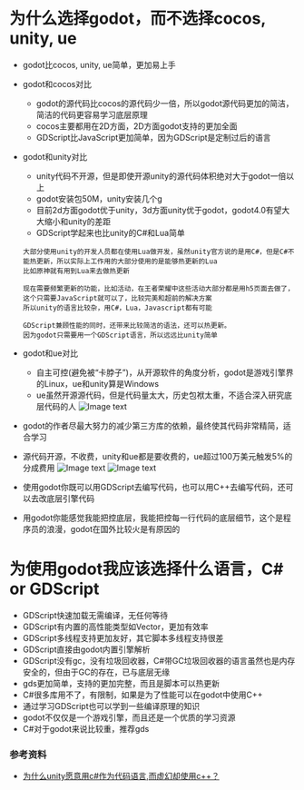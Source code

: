 # 为什么选择godot，而不选择cocos, unity, ue

- godot比cocos, unity, ue简单，更加易上手


- godot和cocos对比
  - godot的源代码比cocos的源代码少一倍，所以godot源代码更加的简洁，简洁的代码更容易学习底层原理
  - cocos主要都用在2D方面，2D方面godot支持的更加全面
  - GDScript比JavaScript更加简单，因为GDScript是定制过后的语言


- godot和unity对比
  - unity代码不开源，但是即使开源unity的源代码体积绝对大于godot一倍以上
  - godot安装包50M，unity安装几个g
  - 目前2d方面godot优于unity，3d方面unity优于godot，godot4.0有望大大缩小和unity的差距
  - GDScript学起来也比unity的C#和Lua简单
  ```
  大部分使用unity的开发人员都在使用Lua做开发，虽然unity官方说的是用C#，但是C#不能热更新，所以实际上工作用的大部分使用的是能够热更新的Lua
  比如原神就有用到Lua来去做热更新
  
  现在需要频繁更新的功能，比如活动，在王者荣耀中这些活动大部分都是用h5页面去做了，这个只需要JavaScript就可以了，比较完美和超前的解决方案
  所以unity的语言比较杂，用C#，Lua，Javascript都有可能
  
  GDScript兼顾性能的同时，还带来比较简洁的语法，还可以热更新。
  因为godot只需要用一个GDScript语言，所以远远比unity简单
  ```

- godot和ue对比
    - 自主可控(避免被“卡脖子”)，从开源软件的角度分析，godot是游戏引擎界的Linux，ue和unity算是Windows
    - ue虽然开源源代码，但是代码量太大，历史包袱太重，不适合深入研究底层代码的人
      ![Image text](image/engine-source.PNG)


- godot的作者尽最大努力的减少第三方库的依赖，最终使其代码非常精简，适合学习
- 源代码开源，不收费，unity和ue都是要收费的，ue超过100万美元触发5%的分成费用
  ![Image text](image/apache-license.png)
  ![Image text](image/gd-home.JPG)


- 使用godot你既可以用GDScript去编写代码，也可以用C++去编写代码，还可以去改底层引擎代码
- 用godot你能感觉我能把控底层，我能把控每一行代码的底层细节，这个是程序员的浪漫，godot在国外比较火是有原因的

# 为使用godot我应该选择什么语言，C# or GDScript

- GDScript快速加载无需编译，无任何等待
- GDScript有内置的高性能类型如Vector，更加有效率
- GDScript多线程支持更加友好，其它脚本多线程支持很差
- GDScript直接由godot内置引擎解析
- GDScript没有gc，没有垃圾回收器，C#带GC垃圾回收器的语言虽然也是内存安全的，但由于GC的存在，已与底层无缘
- gds更加简单，支持的更加完整，而且是脚本可以热更新
- C#很多库用不了，有限制，如果是为了性能可以在godot中使用C++
- 通过学习GDScript也可以学到一些编译原理的知识
- godot不仅仅是一个游戏引擎，而且还是一个优质的学习资源
- C#对于godot来说比较重，推荐gds

### 参考资料

- [为什么unity愿意用c#作为代码语言,而虚幻却使用c++？](https://www.zhihu.com/question/393440831)
